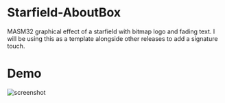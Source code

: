 # Starfield-AboutBox
MASM32 graphical effect of a starfield with bitmap logo and fading text. I will be using this as a template alongside other releases to add a signature touch.
# Demo
![screenshot](https://github.com/elr0b0h0b0/Starfield-AboutBox/blob/main/demo.gif)
